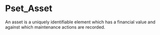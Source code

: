 # Pset_Asset

An asset is a uniquely identifiable element which has a financial value and against which maintenance actions are recorded.
